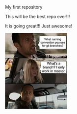 My first repository

This will be the best repo ever!!!

It is going great!!!
Just awesome!

![meme](meme.jpg)